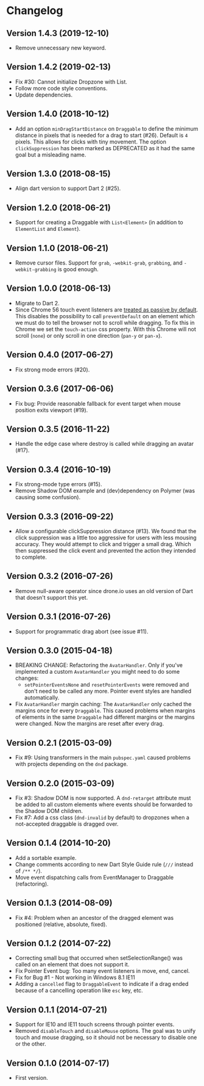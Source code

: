 # Changelog

## Version 1.4.3 (2019-12-10)

- Remove unnecessary new keyword.

## Version 1.4.2 (2019-02-13)

- Fix #30: Cannot initialize Dropzone with List<HtmlElement>.
- Follow more code style conventions.
- Update dependencies.

## Version 1.4.0 (2018-10-12)

- Add an option `minDragStartDistance` on `Draggable` to define the minimum distance in
  pixels that is needed for a drag to start (#26). Default is `4` pixels. This allows for clicks with tiny movement. The option `clickSuppression` has been marked as DEPRECATED as it had the same goal but a misleading name.

## Version 1.3.0 (2018-08-15)

- Align dart version to support Dart 2 (#25).

## Version 1.2.0 (2018-06-21)

- Support for creating a Draggable with `List<Element>` (in addition to `ElementList` and `Element`).

## Version 1.1.0 (2018-06-21)

- Remove cursor files. Support for `grab`, `-webkit-grab`, `grabbing`, and `-webkit-grabbing` is good enough.

## Version 1.0.0 (2018-06-13)

- Migrate to Dart 2.
- Since Chrome 56 touch event listeners are [treated as passive by default](https://www.chromestatus.com/features/5093566007214080). This disables the possibility to call `preventDefault` on an element which we must do to tell the browser not to scroll while dragging. To fix this in Chrome we set the `touch-action` css property. With this Chrome will not scroll (`none`) or only scroll in one direction (`pan-y` or `pan-x`).

## Version 0.4.0 (2017-06-27)

- Fix strong mode errors (#20).

## Version 0.3.6 (2017-06-06)

- Fix bug: Provide reasonable fallback for event target when mouse position exits viewport (#19).

## Version 0.3.5 (2016-11-22)

- Handle the edge case where destroy is called while dragging an avatar (#17).

## Version 0.3.4 (2016-10-19)

- Fix strong-mode type errors (#15).
- Remove Shadow DOM example and (dev)dependency on Polymer (was causing some confusion).

## Version 0.3.3 (2016-09-22)

- Allow a configurable clickSuppression distance (#13). We found that the click
  suppression was a little too aggressive for users with less mousing accuracy.
  They would attempt to click and trigger a small drag. Which then suppressed the
  click event and prevented the action they intended to complete.

## Version 0.3.2 (2016-07-26)

- Remove null-aware operator since drone.io uses an old version of Dart that doesn't support this yet.

## Version 0.3.1 (2016-07-26)

- Support for programmatic drag abort (see issue #11).

## Version 0.3.0 (2015-04-18)

- BREAKING CHANGE: Refactoring the `AvatarHandler`. Only if you've
  implemented a custom `AvatarHandler` you might need to do some changes:
  - `setPointerEventsNone` and `resetPointerEvents` were removed and don't
    need to be called any more. Pointer event styles are handled automatically.
- Fix `AvatarHandler` margin caching: The `AvatarHandler` only cached the
  margins once for every `Draggable`. This caused problems when margins of
  elements in the same `Draggable` had different margins or the margins were
  changed. Now the margins are reset after every drag.

## Version 0.2.1 (2015-03-09)

- Fix #9: Using transformers in the main `pubspec.yaml` caused problems with
  projects depending on the `dnd` package.

## Version 0.2.0 (2015-03-09)

- Fix #3: Shadow DOM is now supported. A `dnd-retarget` attribute must be added
  to all custom elements where events should be forwarded to the Shadow DOM
  children.
- Fix #7: Add a css class (`dnd-invalid` by default) to dropzones when a
  not-accepted draggable is dragged over.

## Version 0.1.4 (2014-10-20)

- Add a sortable example.
- Change comments according to new Dart Style Guide rule
  (`///` instead of `/** */`).
- Move event dispatching calls from EventManager to Draggable (refactoring).

## Version 0.1.3 (2014-08-09)

- Fix #4: Problem when an ancestor of the dragged element was positioned
  (relative, absolute, fixed).

## Version 0.1.2 (2014-07-22)

- Correcting small bug that occurred when setSelectionRange() was called on
  an element that does not support it.
- Fix Pointer Event bug: Too many event listeners in move, end, cancel.
- Fix for Bug #1 - Not working in Windows 8.1 IE11
- Adding a `cancelled` flag to `DraggableEvent` to indicate if a drag ended
  because of a cancelling operation like `esc` key, etc.

## Version 0.1.1 (2014-07-21)

- Support for IE10 and IE11 touch screens through pointer events.
- Removed `disableTouch` and `disableMouse` options. The goal was to unify
  touch and mouse dragging, so it should not be necessary to disable
  one or the other.

## Version 0.1.0 (2014-07-17)

- First version.
